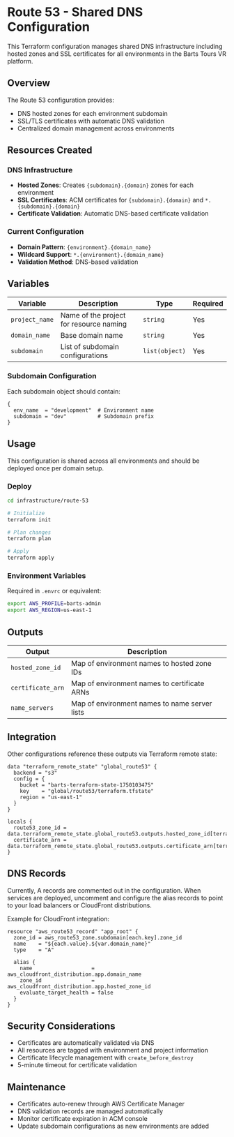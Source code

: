 # Route 53 - Shared DNS Configuration

This Terraform configuration manages shared DNS infrastructure including hosted zones and SSL certificates for all environments in the Barts Tours VR platform.

## Overview

The Route 53 configuration provides:
- DNS hosted zones for each environment subdomain
- SSL/TLS certificates with automatic DNS validation
- Centralized domain management across environments

## Resources Created

### DNS Infrastructure
- **Hosted Zones**: Creates `{subdomain}.{domain}` zones for each environment
- **SSL Certificates**: ACM certificates for `{subdomain}.{domain}` and `*.{subdomain}.{domain}`
- **Certificate Validation**: Automatic DNS-based certificate validation

### Current Configuration
- **Domain Pattern**: `{environment}.{domain_name}`
- **Wildcard Support**: `*.{environment}.{domain_name}`
- **Validation Method**: DNS-based validation

## Variables

| Variable | Description | Type | Required |
|----------|-------------|------|----------|
| `project_name` | Name of the project for resource naming | `string` | Yes |
| `domain_name` | Base domain name | `string` | Yes |
| `subdomain` | List of subdomain configurations | `list(object)` | Yes |

### Subdomain Configuration

Each subdomain object should contain:
```hcl
{
  env_name  = "development"  # Environment name
  subdomain = "dev"          # Subdomain prefix
}
```

## Usage

This configuration is shared across all environments and should be deployed once per domain setup.

### Deploy

```bash
cd infrastructure/route-53

# Initialize
terraform init

# Plan changes
terraform plan

# Apply
terraform apply
```

### Environment Variables

Required in `.envrc` or equivalent:
```bash
export AWS_PROFILE=barts-admin
export AWS_REGION=us-east-1
```

## Outputs

| Output | Description |
|--------|-------------|
| `hosted_zone_id` | Map of environment names to hosted zone IDs |
| `certificate_arn` | Map of environment names to certificate ARNs |
| `name_servers` | Map of environment names to name server lists |

## Integration

Other configurations reference these outputs via Terraform remote state:

```hcl
data "terraform_remote_state" "global_route53" {
  backend = "s3"
  config = {
    bucket = "barts-terraform-state-1750103475"
    key    = "global/route53/terraform.tfstate"
    region = "us-east-1"
  }
}

locals {
  route53_zone_id = data.terraform_remote_state.global_route53.outputs.hosted_zone_id[terraform.workspace]
  certificate_arn = data.terraform_remote_state.global_route53.outputs.certificate_arn[terraform.workspace]
}
```

## DNS Records

Currently, A records are commented out in the configuration. When services are deployed, uncomment and configure the alias records to point to your load balancers or CloudFront distributions.

Example for CloudFront integration:
```hcl
resource "aws_route53_record" "app_root" {
  zone_id = aws_route53_zone.subdomain[each.key].zone_id
  name    = "${each.value}.${var.domain_name}"
  type    = "A"

  alias {
    name                   = aws_cloudfront_distribution.app.domain_name
    zone_id                = aws_cloudfront_distribution.app.hosted_zone_id
    evaluate_target_health = false
  }
}
```

## Security Considerations

- Certificates are automatically validated via DNS
- All resources are tagged with environment and project information
- Certificate lifecycle management with `create_before_destroy`
- 5-minute timeout for certificate validation

## Maintenance

- Certificates auto-renew through AWS Certificate Manager
- DNS validation records are managed automatically
- Monitor certificate expiration in ACM console
- Update subdomain configurations as new environments are added
